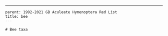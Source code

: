 ---
    parent: 1992-2021 GB Aculeate Hymenoptera Red List
    title: bee
    ---

    # Bee taxa
    